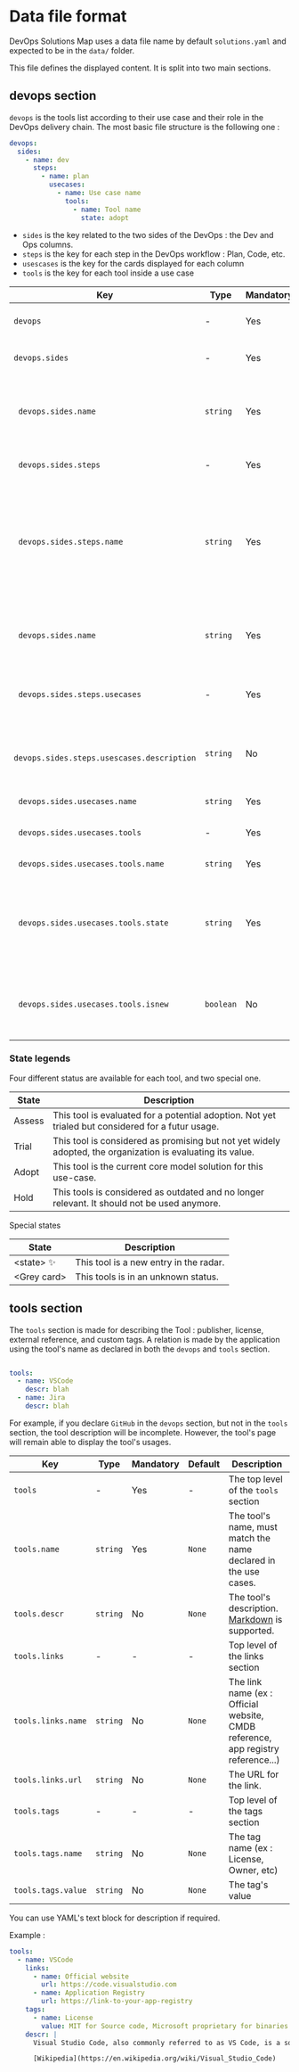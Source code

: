 # Data file format

DevOps Solutions Map uses a data file name by default `solutions.yaml` and expected to be in the `data/` folder.

This file defines the displayed content. It is split into two main sections.

## devops section

`devops` is the tools list according to their use case and their role in the DevOps delivery chain. The most basic file structure is the following one :

```yaml
devops:
  sides:
    - name: dev
      steps:
        - name: plan
          usecases:
            - name: Use case name
              tools:
                - name: Tool name
                  state: adopt
```

- `sides` is the key related to the two sides of the DevOps : the Dev and Ops columns.
- `steps` is the key for each step in the DevOps workflow : Plan, Code, etc.
- `usescases` is the key for the cards displayed for each column
- `tools` is the key for each tool inside a use case

| Key | Type | Mandatory | Default | Description |
| ---  | ----- | --------- | ------- | ----------- |
| `devops` | - | Yes | - | The top level of the `devops` section |
| `devops.sides` | - | Yes | - | The top level of the `sides` section |
| ` devops.sides.name` | `string` | Yes | `dev` | The label for the Dev section. This label is automatically capitalized. |
| ` devops.sides.steps` | - | Yes | - | The top level of the `steps` section |
| ` devops.sides.steps.name` | `string` | Yes | `plan` / `code` / `build` / `test` / `release` / `deploy` / `operate` / `monitor` | The label for the steps. This label is automatically capitalized. |
| ` devops.sides.name` | `string` | Yes | `dev` | The label for the Dev section. This label is automatically capitalized. |
| ` devops.sides.steps.usecases` | - | Yes | - | The top level for the usecases section. |
| ` devops.sides.steps.usescases.description` | `string` | No | `None` | The description of the use-case.<br>[Markdown](https://www.markdownguide.org/basic-syntax/) is supported. |
| ` devops.sides.usecases.name` | `string` | Yes | `None` | The use case name. |
| ` devops.sides.usecases.tools` | - | Yes | - | The top level for the use cases' tools. |
| ` devops.sides.usecases.tools.name` | `string` | Yes | `None` | The tool's name. |
| ` devops.sides.usecases.tools.state` | `string` | Yes | `unknown` | The current state of the tool. Accepted values are : `assess`, `trial`, `adopt`, `hold`.  |
| ` devops.sides.usecases.tools.isnew` | `boolean` | No| `False` | If `True`, the "New" icon will be displayed on the tool's card. |

### State legends

Four different status are available for each tool, and two special one.

| State | Description |
| ------ | ------------- |
| Assess | This tool is evaluated for a potential adoption. Not yet trialed but considered for a futur usage. |
| Trial | This tool is considered as promising but not yet widely adopted, the organization is evaluating its value. |
| Adopt | This tool is the current core model solution for this use-case. |
| Hold | This tools is considered as outdated and no longer relevant. It should not be used anymore. |

Special states

| State | Description |
| ------ | ------------- |
| \<state\> ✨ | This tool is a new entry in the radar. |
| \<Grey card\> | This tools is in an unknown status. |

## tools section

The `tools` section is made for describing the Tool : publisher, license, external reference, and custom tags. A relation is made by the application using the tool's name as declared in both the `devops` and `tools` section.

```yaml

tools:
  - name: VSCode
    descr: blah
  - name: Jira
    descr: blah

```

For example, if you declare `GitHub` in the `devops` section, but not in the `tools` section, the tool description will be incomplete. However, the tool's page will remain able to display the tool's usages.

| Key | Type | Mandatory | Default | Description |
| ---  | ----- | --------- | ------- | ----------- |
| `tools` | - | Yes | - | The top level of the `tools` section |
| `tools.name` | `string` | Yes | `None` | The tool's name, must match the name declared in the use cases. |
| `tools.descr` | `string` | No | `None` | The tool's description.<br>[Markdown](https://www.markdownguide.org/basic-syntax/) is supported. |
| `tools.links` | - | - | - | Top level of the links section |
| `tools.links.name` | `string` | No | `None` | The link name (ex : Official website, CMDB reference, app registry reference...) |
| `tools.links.url` | `string` | No | `None` | The URL for the link. |
| `tools.tags` | - | - | - | Top level of the tags section |
| `tools.tags.name` | `string` | No | `None` | The tag name (ex : License, Owner, etc) |
| `tools.tags.value` | `string` | No | `None` | The tag's value |

You can use YAML's text block for description if required.

Example :

```yaml
tools:
  - name: VSCode
    links:
      - name: Official website
        url: https://code.visualstudio.com
      - name: Application Registry
        url: https://link-to-your-app-registry
    tags:
      - name: License
        value: MIT for Source code, Microsoft proprietary for binaries
    descr: |
      Visual Studio Code, also commonly referred to as VS Code, is a source-code editor made by Microsoft with the Electron Framework, for Windows, Linux and macOS. Features include support for debugging, syntax highlighting, intelligent code completion, snippets, code refactoring, and embedded Git. Users can change the theme, keyboard shortcuts, preferences, and install extensions that add functionality.

      [Wikipedia](https://en.wikipedia.org/wiki/Visual_Studio_Code)
```